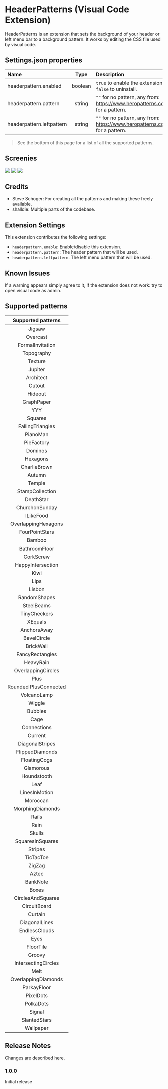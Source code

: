 # HeaderPatterns (Visual Code Extension)

HeaderPatterns is an extension that sets the background of your header or left menu bar to a background pattern. It works by editing the CSS file used by visual code.

## Settings.json properties

| Name                      | Type    | Description                                                                 |
| :------------------------ | :-----: | :-------------------------------------------------------------------------- |
| headerpattern.enabled     | boolean | `true` to enable the extension, `false` to uninstall.                       |
| headerpattern.pattern     | string  | `""` for no pattern, any from: https://www.heropatterns.com/ for a pattern. |
| headerpattern.leftpattern | string  | `""` for no pattern, any from: https://www.heropatterns.com/ for a pattern. |

> See the bottom of this page for a list of all the supported patterns.

## Screenies

![](https://imgur.com/O7Aw5Xt.png)
![](https://imgur.com/bbjBzBy.png)
![](https://imgur.com/e0dYYk2.png)

## Credits

* Steve Schoger: For creating all the patterns and making these freely available.
* shalldie: Multiple parts of the codebase.

## Extension Settings

This extension contributes the following settings:

* `headerpattern.enable`: Enable/disable this extension.
* `headerpattern.pattern`: The header pattern that will be used.
* `headerpattern.leftpattern`: The left menu pattern that will be used.

## Known Issues

If a warning appears simply agree to it, if the extension does not work: try to open visual code as admin.

## Supported patterns

| Supported patterns                  |
| :---------------------------------: |
| Jigsaw                              |
| Overcast                            |
| FormalInvitation                    |
| Topography                          |
| Texture                             |
| Jupiter                             |
| Architect                           |
| Cutout                              |
| Hideout                             |
| GraphPaper                          |
| YYY                                 |
| Squares                             |
| FallingTriangles                    |
| PianoMan                            |
| PieFactory                          |
| Dominos                             |
| Hexagons                            |
| CharlieBrown                        |
| Autumn                              |
| Temple                              |
| StampCollection                     |
| DeathStar                           |
| ChurchonSunday                      |
| ILikeFood                           |
| OverlappingHexagons                 |
| FourPointStars                      |
| Bamboo                              |
| BathroomFloor                       |
| CorkScrew                           |
| HappyIntersection                   |
| Kiwi                                |
| Lips                                |
| Lisbon                              |
| RandomShapes                        |
| SteelBeams                          |
| TinyCheckers                        |
| XEquals                             |
| AnchorsAway                         |
| BevelCircle                         |
| BrickWall                           |
| FancyRectangles                     |
| HeavyRain                           |
| OverlappingCircles                  |
| Plus                                |
| Rounded PlusConnected               |
| VolcanoLamp                         |
| Wiggle                              |
| Bubbles                             |
| Cage                                |
| Connections                         |
| Current                             |
| DiagonalStripes                     |
| FlippedDiamonds                     |
| FloatingCogs                        |
| Glamorous                           |
| Houndstooth                         |
| Leaf                                |
| LinesInMotion                       |
| Moroccan                            |
| MorphingDiamonds                    |
| Rails                               |
| Rain                                |
| Skulls                              |
| SquaresInSquares                    |
| Stripes                             |
| TicTacToe                           |
| ZigZag                              |
| Aztec                               |
| BankNote                            |
| Boxes                               |
| CirclesAndSquares                   |
| CircuitBoard                        |
| Curtain                             |
| DiagonalLines                       |
| EndlessClouds                       |
| Eyes                                |
| FloorTile                           |
| Groovy                              |
| IntersectingCircles                 |
| Melt                                |
| OverlappingDiamonds                 |
| ParkayFloor                         |
| PixelDots                           |
| PolkaDots                           |
| Signal                              |
| SlantedStars                        |
| Wallpaper                           |

## Release Notes

Changes are described here.

### 1.0.0

Initial release

